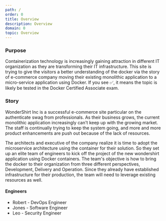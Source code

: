```yaml
---
path: /
order: 0
title: Overview
description: Overview
domain: 0
topic: Overview
---
```


### Purpose

Containerization technology is increasingly gaining attraction in different IT organization as they are transforming their IT infrastructure. This site is trying to give the visitors a better understanding of the docker via the story of e-commerce company moving their existing monolithic application to a micro-service application using Docker. If you see <span>   &#9989;</span>, it means the topic is likely be tested in the Docker Certified Associate exam.


### Story

WonderShirt Inc is a successful e-commerce site particular on the authenticate swag from professionals. As their business grows, the current monolithic application increasingly can't keep up with the growing market. The staff is continually trying to keep the system going, and more and more product enhancements are push out because of the lack of resources.

The architects and executive of the company realize it is time to adopt the microservice architecture using the container for their solution. So they set up an elite team of engineers to kick off the project of the new wondershirt application using Docker containers. The team's objective is how to bring the docker to their organization from three different perspectives, Development, Delivery and Operation. Since they already have established infrastructure for their production, the team will need to leverage existing resources as well.

#### Engineers

* Robert - DevOps Engineer
* Jones - Software Engineer
* Leo - Security Engineer

<!--end--->